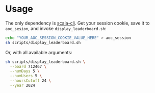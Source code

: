 
# Usage
The only dependency is [scala-cli](https://scala-cli.virtuslab.org/install). Get your session cookie, save it to `aoc_sesion`, and invoke `display_leaderboard.sh`:
```zsh
echo "YOUR_AOC_SESSION_COOKIE_VALUE_HERE" > aoc_session
sh scripts/display_leaderboard.sh
```
Or, with all available arguments:
```zsh
sh scripts/display_leaderboard.sh \
  --board 712467 \
  --numDays 5 \
  --numUsers 5 \
  --hoursCutoff 24 \
  --year 2024
```
